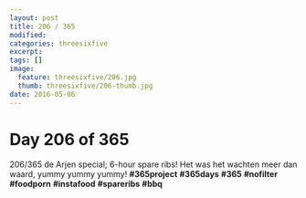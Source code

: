 ```yaml
---
layout: post
title: 206 / 365
modified:
categories: threesixfive
excerpt:
tags: []
image:
  feature: threesixfive/206.jpg
  thumb: threesixfive/206-thumb.jpg
date: 2016-05-06
---
```


# Day 206 of 365

206/365 de Arjen special; 6-hour spare ribs! Het was het wachten meer dan waard, yummy yummy yummy! **\#365project** **\#365days** **\#365** **\#nofilter** **\#foodporn** **\#instafood** **\#spareribs** **\#bbq**
